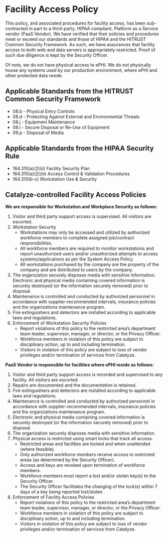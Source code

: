 # Facility Access Policy

This policy, and associated procedures for facility access, has been sub-contracted in part to a third-party, HIPAA compliant, Platform as a Service vendor (PaaS Vendor).  We have verified that their policies and procedures meet or exceed our standards and those of HIPAA and the HITRUST Common Security Framework.  As such, we have assurances that facility access to both web and data servers is appropriately restricted.  Proof of such due diligence is kept by the Security Officer.

Of note, we do not have physical access to ePHI. We do not physically house any systems used by our production environment, where ePHI and other protected data reside.

## Applicable Standards from the HITRUST Common Security Framework

* 08.b - Physical Entry Controls
* 08.d - Protecting Against External and Environmental Threats
* 08.j - Equipment Maintenance
* 08.l - Secure Disposal or Re-Use of Equipment
* 09.p - Disposal of Media

## Applicable Standards from the HIPAA Security Rule

* 164.310(a)(2)(ii) Facility Security Plan
* 164.310(a)(2)(iii) Access Control & Validation Procedures
* 164.310(b-c) Workstation Use & Security

## Catalyze-controlled Facility Access Policies

**We are responsible for Workstation and Workplace Security as follows:**

1. Visitor and third party support access is supervised. All visitors are escorted.
2. Workstation Security
	* Workstations may only be accessed and utilized by authorized workforce members to complete assigned job/contract responsibilities.
	* All workforce members are required to monitor workstations and report unauthorized users and/or unauthorized attempts to access systems/applications as per the System Access Policy.
	* All workstations purchased by the company are the property of the company and are distributed to users by the company.
3. The organization securely disposes media with sensitive information.  Electronic and physical media containing covered information is securely destroyed (or the information securely removed) prior to disposal.
4. Maintenance is controlled and conducted by authorized personnel in accordance with supplier-recommended intervals, insurance policies and the organizations maintenance program.
5. Fire extinguishers and detectors are installed according to applicable laws and regulations.
6. Enforcement of Workstation Security Policies
	* Report violations of this policy to the restricted area’s department team leader, supervisor, manager, or director, or the Privacy Officer.
	* Workforce members in violation of this policy are subject to disciplinary action, up to and including termination.
	* Visitors in violation of this policy are subject to loss of vendor privileges and/or termination of services from Catalyze. 

**PaaS Vendor is responsible for facilities where ePHI reside as follows:**
 	
1. Visitor and third party support access is recorded and supervised to any facility. All visitors are escorted.
2. Repairs are documented and the documentation is retained.
3. Fire extinguishers and detectors are installed according to applicable laws and regulations.
4. Maintenance is controlled and conducted by authorized personnel in accordance with supplier-recommended intervals, insurance policies and the organizations maintenance program.
5. Electronic and physical media containing covered information is securely destroyed (or the information securely removed) prior to disposal.
6. The organization securely disposes media with sensitive information.
7. Physical access is restricted using smart locks that track all access.
	* Restricted areas and facilities are locked and when unattended (where feasible).
	* Only authorized workforce members receive access to restricted areas (as determined by the Security Officer).
	* Access and keys are revoked upon termination of workforce members.
	* Workforce members must report a lost and/or stolen key(s) to the Security Officer.
	* The Security Officer facilitates the changing of the lock(s) within 7 days of a key being reported lost/stolen
8. Enforcement of Facility Access Policies
	* Report violations of this policy to the restricted area’s department team leader, supervisor, manager, or director, or the Privacy Officer.
	* Workforce members in violation of this policy are subject to disciplinary action, up to and including termination.
	* Visitors in violation of this policy are subject to loss of vendor privileges and/or termination of services from Catalyze. 
